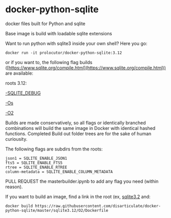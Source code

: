 # docker-python-sqlite
docker files built for Python and sqlite

Base image is build with loadable sqlite extensions

Want to run python with sqlite3 inside your own shell?
Here you go:
```
docker run -it prolocutor/docker-python-sqlite:3.12
```
or if you want to, the following flag builds ([https://www.sqlite.org/compile.html](https://www.sqlite.org/compile.html)) are available:


roots 3.12:

[-SQLITE_DEBUG](https://github.com/disarticulate/docker-python-sqlite/tree/master/sqlite3.12/debug)

[-Os](https://github.com/disarticulate/docker-python-sqlite/tree/master/sqlite3.12/Os)

[-O2](https://github.com/disarticulate/docker-python-sqlite/tree/master/sqlite3.12/O2)


Builds are made conservatively, so all flags or identically branched combinations will build the same image in Docker with identical hashed functions. Completed Build out folder trees are for the sake of human curiousity.

The following flags are subdirs from the roots:
```
json1 = SQLITE_ENABLE_JSON1 
fts5 = SQLITE_ENABLE_FTS5
rtree = SQLITE_ENABLE_RTREE
column-metadata = SQLITE_ENABLE_COLUMN_METADATA
```
PULL REQUEST the masterbuilder.ipynb to add any flag you need (within reason). 

If you want to build an image, find a link in the root (ex, [sqlite3.2](https://github.com/disarticulate/docker-python-sqlite/tree/master/sqlite3.12) and:
```
docker build https://raw.githubusercontent.com/disarticulate/docker-python-sqlite/master/sqlite3.12/O2/Dockerfile
```
